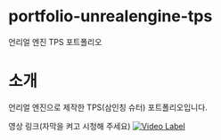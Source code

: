# portfolio-unrealengine-tps
언리얼 엔진 TPS 포트폴리오

# 소개
언리얼 엔진으로 제작한 TPS(삼인칭 슈터) 포트폴리오입니다.

영상 링크(자막을 켜고 시청해 주세요)
[![Video Label](http://img.youtube.com/vi/_Mnx535KNJo/0.jpg)](https://youtu.be/_Mnx535KNJo)
